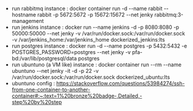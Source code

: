 - run rabbitmq instance : docker container run -d --name rabbit --hostname rabbit -p 5672:5672 -p 15672:15672 --net jenky rabbitmq:3-management
- run jenkins instance : docker run --name jenkins -d -p 8080:8080 -p 50000:50000 --net jenky -v /var/run/docker.sock:/var/run/docker.sock -v /var/jenkins_home:/var/jenkins_home dockerized_jenkins:lts
- run postgres instance : docker run -d --name postgres -p 5432:5432 -e POSTGRES_PASSWORD=postgres --net jenky -v pfa-bd:/var/lib/postgresql/data postgres
- run ubuntuno (a VM like) instance : docker container run --rm --name ubuntuno --net jenky -it -d -p 22 -v /var/run/docker.sock:/var/run/docker.sock dockerized_ubuntu:lts
- ubuntuno config : https://stackoverflow.com/questions/53984274/ssh-from-one-container-to-another-container#:~:text=1%20bronze%20badge-,Detailed,-step%20by%20step
